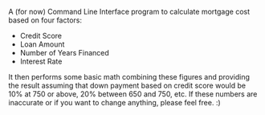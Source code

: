 A (for now) Command Line Interface program to calculate mortgage cost based on four factors:
* Credit Score
* Loan Amount
* Number of Years Financed
* Interest Rate

It then performs some basic math combining these figures and providing the result assuming that down payment based on credit score would be 10% at 750 or above, 20% between 650 and 750, etc.  If these numbers are inaccurate or if you want to change anything, please feel free. :)